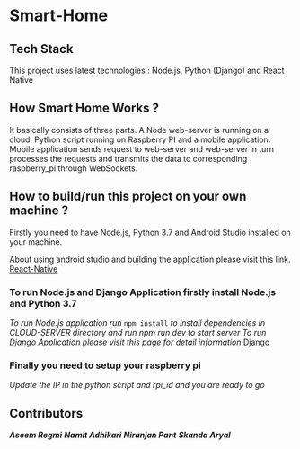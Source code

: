 # Smart-Home

## Tech Stack
This project uses latest technologies : Node.js, Python (Django) and React Native

## How Smart Home Works ?
It basically consists of three parts. A Node web-server is running on a cloud, Python script running on Raspberry PI and a mobile application. Mobile application sends request to web-server and web-server in turn processes the requests and transmits the data to corresponding raspberry_pi through WebSockets.

## How to build/run this project on your own machine ?
Firstly you need to have Node.js, Python 3.7 and Android Studio installed on your machine.

About using android studio and building the application please visit this link.
[React-Native](https://facebook.github.io/react-native/docs/getting-started.html)

### To run Node.js and Django Application firstly install Node.js and Python 3.7
*To run Node.js application run* `npm install` *to install dependencies in CLOUD-SERVER directory and run npm run dev to start server*
*To run Django Application please visit this page for detail information*
[Django](https://coderwall.com/p/aykl2w/setup-an-existing-django-project)

### Finally you need to setup your raspberry pi
*Update the IP in the python script and rpi_id and you are ready to go*


## Contributors
***Aseem Regmi***
***Namit Adhikari***
***Niranjan Pant***
***Skanda Aryal***

